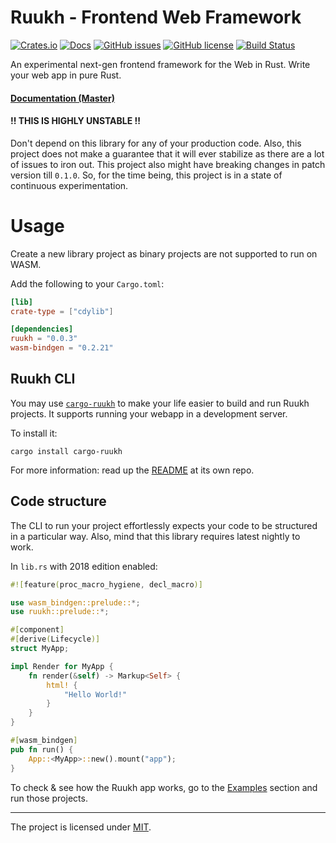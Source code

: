 # Ruukh - Frontend Web Framework

[![Crates.io](https://img.shields.io/crates/v/ruukh.svg)](https://crates.io/crates/ruukh)
[![Docs](https://docs.rs/ruukh/badge.svg)](https://docs.rs/ruukh)
[![GitHub issues](https://img.shields.io/github/issues/csharad/ruukh.svg)](https://github.com/csharad/ruukh/issues)
[![GitHub license](https://img.shields.io/github/license/csharad/ruukh.svg)](https://github.com/csharad/ruukh/blob/master/LICENSE)
[![Build Status](https://travis-ci.com/csharad/ruukh.svg?branch=master)](https://travis-ci.com/csharad/ruukh)

An experimental next-gen frontend framework for the Web in Rust. Write your web app in 
pure Rust.

#### [Documentation (Master)](https://sharadchand.com/ruukh)

#### !! THIS IS HIGHLY UNSTABLE !!
Don't depend on this library for any of your production code. Also, this project does not
make a guarantee that it will ever stabilize as there are a lot of issues to iron out. This
project also might have breaking changes in patch version till `0.1.0`. So, for the time 
being, this project is in a state of continuous experimentation.

# Usage

Create a new library project as binary projects are not supported to run on WASM.

Add the following to your `Cargo.toml`:
```toml
[lib]
crate-type = ["cdylib"]

[dependencies]
ruukh = "0.0.3"
wasm-bindgen = "0.2.21"
```

## Ruukh CLI

You may use [`cargo-ruukh`](https://github.com/csharad/cargo-ruukh) to make your life easier
to build and run Ruukh projects. It supports running your webapp in a development server.

To install it:
```shell
cargo install cargo-ruukh
```

For more information: read up the [README](https://github.com/csharad/cargo-ruukh) at its own repo.

## Code structure

The CLI to run your project effortlessly expects your code to be structured in a particular way.
Also, mind that this library requires latest nightly to work.

In `lib.rs` with 2018 edition enabled:

```rust
#![feature(proc_macro_hygiene, decl_macro)]

use wasm_bindgen::prelude::*;
use ruukh::prelude::*;

#[component]
#[derive(Lifecycle)]
struct MyApp;

impl Render for MyApp {
    fn render(&self) -> Markup<Self> {
        html! {
            "Hello World!"
        }
    }
}

#[wasm_bindgen]
pub fn run() {
    App::<MyApp>::new().mount("app");
}
```

To check & see how the Ruukh app works, go to the [Examples](https://github.com/csharad/ruukh/tree/master/examples) section and run those projects.

---
The project is licensed under [MIT](https://github.com/csharad/ruukh/blob/master/LICENSE).
